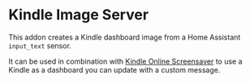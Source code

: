 # Kindle Image Server

This addon creates a Kindle dashboard image from a Home Assistant `input_text` sensor.

It can be used in combination with [Kindle Online Screensaver](https://github.com/Kuuhhl/onlineScreensaver) to use a Kindle as a dashboard you can update with a custom message.
